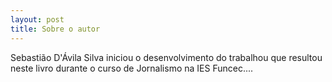 ```yaml
---
layout: post
title: Sobre o autor
---
```


Sebastião D'Ávila Silva iniciou o desenvolvimento do trabalhou que resultou neste livro durante o curso de Jornalismo na IES Funcec....
